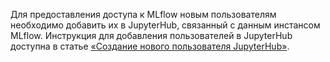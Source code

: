 Для предоставления доступа к MLflow новым пользователям необходимо добавить их в JupyterHub, связанный с данным инстансом MLflow.
Инструкция для добавления пользователей в JupyterHub доступна в статье [«Создание нового пользователя JupyterHub»](../../../jupyterhub/start/createuser/).
